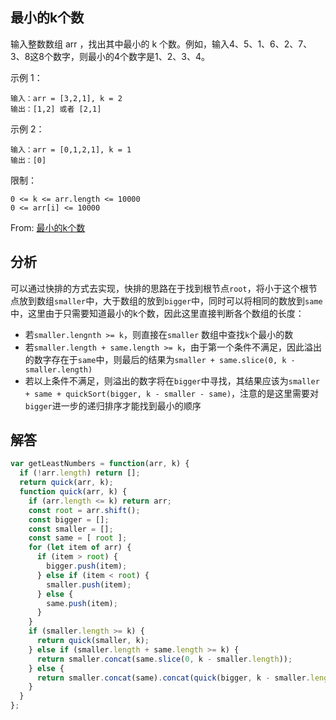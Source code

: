 ## 最小的k个数
输入整数数组 arr ，找出其中最小的 k 个数。例如，输入4、5、1、6、2、7、3、8这8个数字，则最小的4个数字是1、2、3、4。


示例 1：
```
输入：arr = [3,2,1], k = 2
输出：[1,2] 或者 [2,1]
```
示例 2：
```
输入：arr = [0,1,2,1], k = 1
输出：[0]
```

限制：
```
0 <= k <= arr.length <= 10000
0 <= arr[i] <= 10000
```
From: [最小的k个数](https://leetcode-cn.com/problems/zui-xiao-de-kge-shu-lcof)

## 分析
可以通过快排的方式去实现，快排的思路在于找到根节点`root`，将小于这个根节点放到数组`smaller`中，大于数组的放到`bigger`中，同时可以将相同的数放到`same`中，这里由于只需要知道最小的k个数，因此这里直接判断各个数组的长度：

+ 若`smaller.lengnth >= k`，则直接在`smaller` 数组中查找`k`个最小的数
+ 若`smaller.length + same.length >= k`，由于第一个条件不满足，因此溢出的数字存在于`same`中，则最后的结果为`smaller + same.slice(0, k - smaller.length)`
+ 若以上条件不满足，则溢出的数字将在`bigger`中寻找，其结果应该为`smaller + same + quickSort(bigger, k - smaller - same)`，注意的是这里需要对`bigger`进一步的递归排序才能找到最小的顺序

## 解答
```javascript
var getLeastNumbers = function(arr, k) {
  if (!arr.length) return [];
  return quick(arr, k);
  function quick(arr, k) {
    if (arr.length <= k) return arr;
    const root = arr.shift();
    const bigger = [];
    const smaller = [];
    const same = [ root ];
    for (let item of arr) {
      if (item > root) {
        bigger.push(item);
      } else if (item < root) {
        smaller.push(item);
      } else {
        same.push(item);
      }
    }
    if (smaller.length >= k) {
      return quick(smaller, k);
    } else if (smaller.length + same.length >= k) {
      return smaller.concat(same.slice(0, k - smaller.length));
    } else {
      return smaller.concat(same).concat(quick(bigger, k - smaller.length - same.length))
    }
  }
};
```